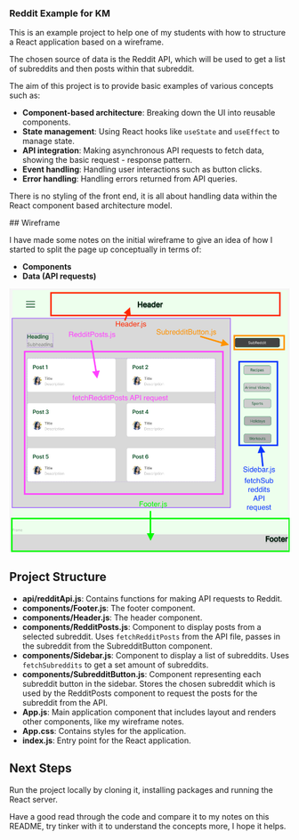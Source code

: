 ### Reddit Example for KM

This is an example project to help one of my students with how to structure a React application based on a wireframe.

The chosen source of data is the Reddit API, which will be used to get a list of subreddits and then posts within that subreddit.

The aim of this project is to provide basic examples of various concepts such as:

- **Component-based architecture**: Breaking down the UI into reusable components.
- **State management**: Using React hooks like `useState` and `useEffect` to manage state.
- **API integration**: Making asynchronous API requests to fetch data, showing the basic request - response pattern.
- **Event handling**: Handling user interactions such as button clicks.
- **Error handling**: Handling errors returned from API queries.

There is no styling of the front end, it is all about handling data within the React component based architecture model.

## Wireframe

I have made some notes on the initial wireframe to give an idea of how I started to split the page up conceptually in terms of:

- **Components**
- **Data (API requests)**

![Wireframe](src/img/km-reddit-wireframe.png)

## Project Structure

- **api/redditApi.js**: Contains functions for making API requests to Reddit.
- **components/Footer.js**: The footer component.
- **components/Header.js**: The header component.
- **components/RedditPosts.js**: Component to display posts from a selected subreddit. Uses `fetchRedditPosts` from the API file, passes in the subreddit from the SubredditButton component.
- **components/Sidebar.js**: Component to display a list of subreddits. Uses `fetchSubreddits` to get a set amount of subreddits.
- **components/SubredditButton.js**: Component representing each subreddit button in the sidebar. Stores the chosen subreddit which is used by the RedditPosts component to request the posts for the subreddit from the API.
- **App.js**: Main application component that includes layout and renders other components, like my wireframe notes.
- **App.css**: Contains styles for the application.
- **index.js**: Entry point for the React application.

## Next Steps

Run the project locally by cloning it, installing packages and running the React server.

Have a good read through the code and compare it to my notes on this README, try tinker with it to understand the concepts more, I hope it helps.

